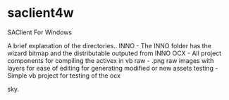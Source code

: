 # saclient4w
SAClient For Windows

A brief explanation of the directories..
	INNO - The INNO folder has the wizard bitmap and the distributable outputed from INNO
	OCX - All project components for compiling the activex in vb
	raw - .png raw images with layers for ease of editing for generating modified or new assets
	testing - Simple vb project for testing of the ocx
	
	
sky.